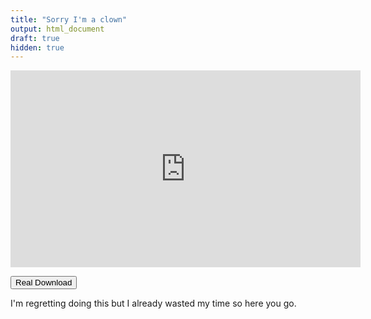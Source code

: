 ```yaml
---
title: "Sorry I'm a clown"
output: html_document
draft: true
hidden: true
---
```


<iframe width="560" height="315" src="https://www.youtube.com/embed/dQw4w9WgXcQ?si=6mEEp32fqKDecJqM&amp;controls=0" title="YouTube video player" frameborder="0" allow="accelerometer; autoplay; clipboard-write; encrypted-media; gyroscope; picture-in-picture; web-share" referrerpolicy="strict-origin-when-cross-origin" allowfullscreen></iframe>

<a href="/multi.bcf"><button>Real Download</button></a>

I'm regretting doing this but I already wasted my time so here you go. 
